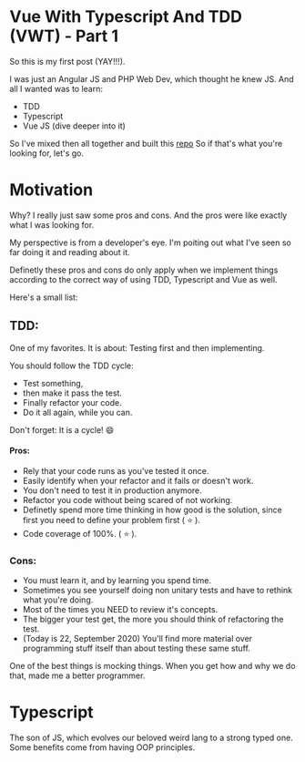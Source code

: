 # Vue With Typescript And TDD (VWT) - Part 1

So this is my first post (YAY!!!). 

I was just an Angular JS and PHP Web Dev, which thought he knew JS. And all I wanted was to learn:
- TDD
- Typescript
- Vue JS (dive deeper into it)

So I've mixed then all together and built this [repo](REPO)
So if that's what you're looking for, let's go.

# Motivation 

Why? I really just saw some pros and cons. And the pros were like exactly what I was looking for. 

My perspective is from a developer's eye. I'm poiting out what I've seen so far doing it and reading about it.

Definetly these pros and cons do only apply when we implement things according to the correct way of using TDD, Typescript and Vue as well.

Here's a small list:


## TDD:

One of my favorites. It is about: Testing first and then implementing.

You should follow the TDD cycle: 

- Test something, 
- then make it pass the test. 
- Finally refactor your code.
- Do it all again, while you can.

Don't forget: It is a cycle! :smile:

#### Pros:  
  - Rely that your code runs as you've tested it once.
  - Easily identify when your refactor and it fails or doesn't work.
  - You don't need to test it in production anymore.
  - Refactor you code without being scared of not working.
  - Definetly spend more time thinking in how good is the solution, since first you need to define your problem first (  :star: ).
  - Code coverage of 100%. ( :star: ).
### Cons:
  - You must learn it, and by learning you spend time.
  - Sometimes you see yourself doing non unitary tests and have to rethink what you're doing.
  - Most of the times you NEED to review it's concepts.
  - The bigger your test get, the more you should think of refactoring the test.
  - (Today is 22, September 2020) You'll find more material over programming stuff itself than about testing these same stuff.

One of the best things is mocking things. When you get how and why we do that, made me a better programmer.

# Typescript 

The son of JS, which evolves our beloved weird lang to a strong typed one. 
Some benefits come from having OOP principles. 

[REPO]: <https://github.com/thiguet/vue-with-typescript-demo>